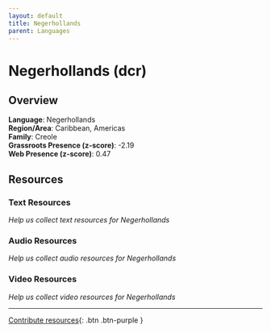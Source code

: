 ```yaml
---
layout: default
title: Negerhollands
parent: Languages
---
```


# Negerhollands (dcr)

## Overview

**Language**: Negerhollands  
**Region/Area**: Caribbean, Americas  
**Family**: Creole  
**Grassroots Presence (z-score)**: -2.19  
**Web Presence (z-score)**: 0.47  

## Resources

### Text Resources
*Help us collect text resources for Negerhollands*

### Audio Resources
*Help us collect audio resources for Negerhollands*

### Video Resources
*Help us collect video resources for Negerhollands*

---

[Contribute resources](https://forms.office.com/e/1SfLJx3u1r){: .btn .btn-purple }
